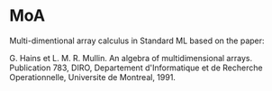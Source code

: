MoA
===

Multi-dimentional array calculus in Standard ML based on the paper:

G. Hains et L. M. R. Mullin. An algebra of multidimensional arrays. Publication 783, DIRO, Departement 
d'Informatique et de Recherche Operationnelle, Universite de Montreal, 1991.
